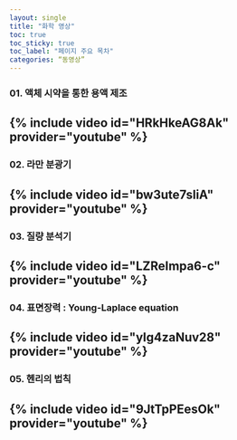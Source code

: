 ```yaml
---
layout: single
title: "화학 영상" 
toc: true
toc_sticky: true
toc_label: "페이지 주요 목차"
categories: “동영상”
---
```

### 01. 액체 시약을 통한 용액 제조
{% include video id="HRkHkeAG8Ak" provider="youtube" %}
---

### 02. 라만 분광기
{% include video id="bw3ute7sliA" provider="youtube" %}
---

### 03. 질량 분석기
{% include video id="LZReImpa6-c" provider="youtube" %}
---

### 04. 표면장력 : Young-Laplace equation
{% include video id="yIg4zaNuv28" provider="youtube" %}
---

### 05. 헨리의 법칙
{% include video id="9JtTpPEesOk" provider="youtube" %}
---

